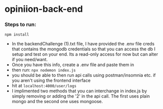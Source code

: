 # opiniion-back-end

### Steps to run: 
``npm install``

- In the backendChallenge (1).txt file, I have provided the .env file creds that contains the mongodb credentials so that you can access the db I setup and test on your end. Its a read-only access for now but can alter if you need/want. 
- Once you have this info, create a .env file and paste them in
- then run: ``npx nodemon index.js``
- you should be able to then run api calls using postman/insomnia etc. if you aren't using the frontend interface
- hit at ``localhost:4000/user/logs``
- I implimented two methods that you can interchange in index.js by simply removing or adding the '2' in the api call. The first uses plain mongo and the second one uses mongoose. 



